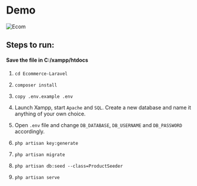 # Demo  
![Ecom](https://user-images.githubusercontent.com/68264150/126766850-d07a66bb-d827-4aa2-973b-feb3fafd7b25.gif)  

## Steps to run:  

#### Save the file in C:/xampp/htdocs

1. `cd Ecommerce-Laravel`  

2. `composer install`  

3. `copy .env.example .env`  

4. Launch Xampp, start `Apache` and `SQL`. Create a new database and name it anything of your own choice.  

5. Open `.env` file and change `DB_DATABASE`, `DB_USERNAME` and `DB_PASSWORD` accordingly.  

6. `php artisan key:generate`  

7. `php artisan migrate`  

8. `php artisan db:seed --class=ProductSeeder`  

9. `php artisan serve`
